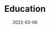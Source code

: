 ---
title: "Education"
date: 2022-03-06
layout: "education"
slug: "education"
menu:
    main:
        weight: 2
        params: 
            icon: archives
---